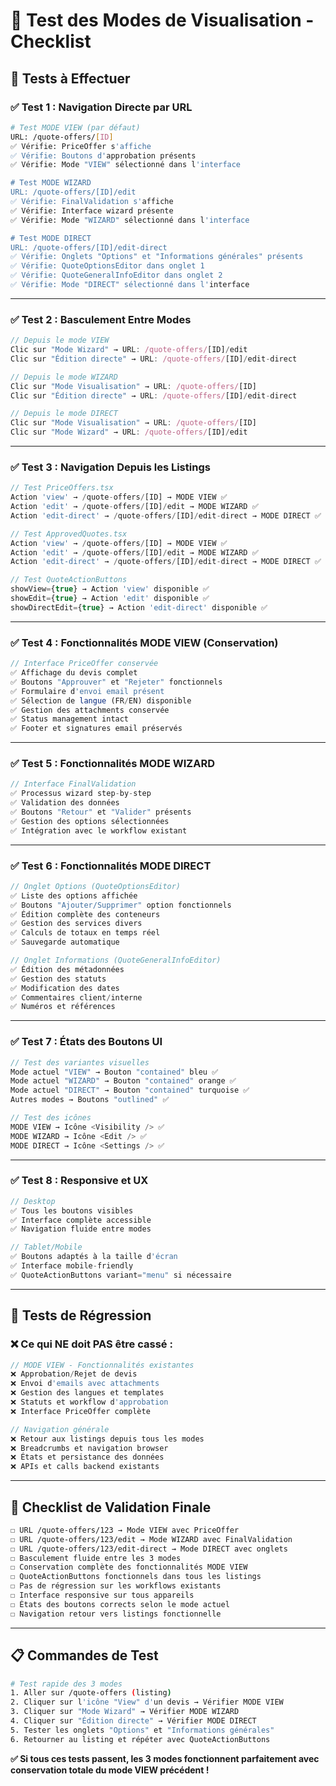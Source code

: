 # 🧪 **Test des Modes de Visualisation - Checklist**

## **🎯 Tests à Effectuer**

### **✅ Test 1 : Navigation Directe par URL**

```bash
# Test MODE VIEW (par défaut)
URL: /quote-offers/[ID]
✅ Vérifie: PriceOffer s'affiche
✅ Vérifie: Boutons d'approbation présents
✅ Vérifie: Mode "VIEW" sélectionné dans l'interface

# Test MODE WIZARD  
URL: /quote-offers/[ID]/edit
✅ Vérifie: FinalValidation s'affiche
✅ Vérifie: Interface wizard présente
✅ Vérifie: Mode "WIZARD" sélectionné dans l'interface

# Test MODE DIRECT
URL: /quote-offers/[ID]/edit-direct
✅ Vérifie: Onglets "Options" et "Informations générales" présents
✅ Vérifie: QuoteOptionsEditor dans onglet 1
✅ Vérifie: QuoteGeneralInfoEditor dans onglet 2
✅ Vérifie: Mode "DIRECT" sélectionné dans l'interface
```

---

### **✅ Test 2 : Basculement Entre Modes**

```typescript
// Depuis le mode VIEW
Clic sur "Mode Wizard" → URL: /quote-offers/[ID]/edit
Clic sur "Édition directe" → URL: /quote-offers/[ID]/edit-direct

// Depuis le mode WIZARD
Clic sur "Mode Visualisation" → URL: /quote-offers/[ID]
Clic sur "Édition directe" → URL: /quote-offers/[ID]/edit-direct

// Depuis le mode DIRECT
Clic sur "Mode Visualisation" → URL: /quote-offers/[ID]
Clic sur "Mode Wizard" → URL: /quote-offers/[ID]/edit
```

---

### **✅ Test 3 : Navigation Depuis les Listings**

```typescript
// Test PriceOffers.tsx
Action 'view' → /quote-offers/[ID] → MODE VIEW ✅
Action 'edit' → /quote-offers/[ID]/edit → MODE WIZARD ✅  
Action 'edit-direct' → /quote-offers/[ID]/edit-direct → MODE DIRECT ✅

// Test ApprovedQuotes.tsx
Action 'view' → /quote-offers/[ID] → MODE VIEW ✅
Action 'edit' → /quote-offers/[ID]/edit → MODE WIZARD ✅
Action 'edit-direct' → /quote-offers/[ID]/edit-direct → MODE DIRECT ✅

// Test QuoteActionButtons
showView={true} → Action 'view' disponible ✅
showEdit={true} → Action 'edit' disponible ✅
showDirectEdit={true} → Action 'edit-direct' disponible ✅
```

---

### **✅ Test 4 : Fonctionnalités MODE VIEW (Conservation)**

```typescript
// Interface PriceOffer conservée
✅ Affichage du devis complet
✅ Boutons "Approuver" et "Rejeter" fonctionnels
✅ Formulaire d'envoi email présent
✅ Sélection de langue (FR/EN) disponible
✅ Gestion des attachments conservée
✅ Status management intact
✅ Footer et signatures email préservés
```

---

### **✅ Test 5 : Fonctionnalités MODE WIZARD**

```typescript
// Interface FinalValidation
✅ Processus wizard step-by-step
✅ Validation des données
✅ Boutons "Retour" et "Valider" présents
✅ Gestion des options sélectionnées
✅ Intégration avec le workflow existant
```

---

### **✅ Test 6 : Fonctionnalités MODE DIRECT**

```typescript
// Onglet Options (QuoteOptionsEditor)
✅ Liste des options affichée
✅ Boutons "Ajouter/Supprimer" option fonctionnels
✅ Édition complète des conteneurs
✅ Gestion des services divers
✅ Calculs de totaux en temps réel
✅ Sauvegarde automatique

// Onglet Informations (QuoteGeneralInfoEditor)  
✅ Édition des métadonnées
✅ Gestion des statuts
✅ Modification des dates
✅ Commentaires client/interne
✅ Numéros et références
```

---

### **✅ Test 7 : États des Boutons UI**

```typescript
// Test des variantes visuelles
Mode actuel "VIEW" → Bouton "contained" bleu ✅
Mode actuel "WIZARD" → Bouton "contained" orange ✅  
Mode actuel "DIRECT" → Bouton "contained" turquoise ✅
Autres modes → Boutons "outlined" ✅

// Test des icônes
MODE VIEW → Icône <Visibility /> ✅
MODE WIZARD → Icône <Edit /> ✅
MODE DIRECT → Icône <Settings /> ✅
```

---

### **✅ Test 8 : Responsive et UX**

```typescript
// Desktop
✅ Tous les boutons visibles
✅ Interface complète accessible
✅ Navigation fluide entre modes

// Tablet/Mobile  
✅ Boutons adaptés à la taille d'écran
✅ Interface mobile-friendly
✅ QuoteActionButtons variant="menu" si nécessaire
```

---

## **🐛 Tests de Régression**

### **❌ Ce qui NE doit PAS être cassé :**

```typescript
// MODE VIEW - Fonctionnalités existantes
❌ Approbation/Rejet de devis
❌ Envoi d'emails avec attachments  
❌ Gestion des langues et templates
❌ Statuts et workflow d'approbation
❌ Interface PriceOffer complète

// Navigation générale
❌ Retour aux listings depuis tous les modes
❌ Breadcrumbs et navigation browser
❌ États et persistance des données
❌ APIs et calls backend existants
```

---

## **🎯 Checklist de Validation Finale**

```bash
☐ URL /quote-offers/123 → Mode VIEW avec PriceOffer
☐ URL /quote-offers/123/edit → Mode WIZARD avec FinalValidation  
☐ URL /quote-offers/123/edit-direct → Mode DIRECT avec onglets
☐ Basculement fluide entre les 3 modes
☐ Conservation complète des fonctionnalités MODE VIEW
☐ QuoteActionButtons fonctionnels dans tous les listings
☐ Pas de régression sur les workflows existants
☐ Interface responsive sur tous appareils
☐ États des boutons corrects selon le mode actuel
☐ Navigation retour vers listings fonctionnelle
```

---

## **📋 Commandes de Test**

```bash
# Test rapide des 3 modes
1. Aller sur /quote-offers (listing)
2. Cliquer sur l'icône "View" d'un devis → Vérifier MODE VIEW
3. Cliquer sur "Mode Wizard" → Vérifier MODE WIZARD  
4. Cliquer sur "Édition directe" → Vérifier MODE DIRECT
5. Tester les onglets "Options" et "Informations générales"
6. Retourner au listing et répéter avec QuoteActionButtons
```

**✅ Si tous ces tests passent, les 3 modes fonctionnent parfaitement avec conservation totale du mode VIEW précédent !**